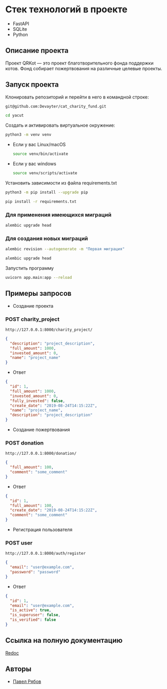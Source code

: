 # Стек технологий в проекте

* FastAPI
* SQLite
* Python

## Описание проекта

Проект QRKot — это проект благотворительного фонда поддержки котов. Фонд собирает пожертвования на различные целевые проекты.

## Запуск проекта

Клонировать репозиторий и перейти в него в командной строке:

```bash
git@github.com:Devayter/cat_charity_fund.git
```

```bash
cd yacut
```

Cоздать и активировать виртуальное окружение:

```bash
python3 -m venv venv
```

* Если у вас Linux/macOS

    ```bash
    source venv/bin/activate
    ```

* Если у вас windows

    ```bash
    source venv/scripts/activate
    ```

Установить зависимости из файла requirements.txt

```bash
python3 -m pip install --upgrade pip
```

```bash
pip install -r requirements.txt
```

### Для применения имеющихся миграций

```bash
alembic upgrade head
```

### Для создания новых миграций

```bash
alembic revision --autogenerate -m "Первая миграция"
```

```bash
alembic upgrade head
```

Запустить программу

```bash
uvicorn app.main:app --reload
```

## Примеры запросов

* Создание проекта

### POST charity_project

```url
http://127.0.0.1:8000/charity_project/
```

```json
{
  "description": "project_description",
  "full_amount": 1000,
  "invested_amount": 0,
  "name": "project_name"
}
```

* Ответ

```json
{
  "id": 1,
  "full_amount": 1000,
  "invested_amount": 0,
  "fully_invested": false,
  "create_date": "2019-08-24T14:15:22Z",
  "name": "project_name",
  "description": "project_description"
}
```

* Создание пожертвования

### POST donation

```url
http://127.0.0.1:8000/donation/
```

```json
{
  "full_amount": 100,
  "comment": "some_comment"
}
```

* Ответ

```json
{
  "id": 1,
  "full_amount": 100,
  "create_date": "2019-08-24T14:15:22Z",
  "comment": "some_comment"
}
```

* Регистрация пользователя

### POST user

```url
http://127.0.0.1:8000/auth/register
```

```json
{
  "email": "user@example.com",
  "password": "password"
}
```

* Ответ

```json
{
  "id": 1,
  "email": "user@example.com",
  "is_active": true,
  "is_superuser": false,
  "is_verified": false
}
```

## Ссылка на полную документацию

[Redoc](http://127.0.0.1:8000/redoc)

## Авторы

* [Павел Рябов](https://github.com/Devayter/)
